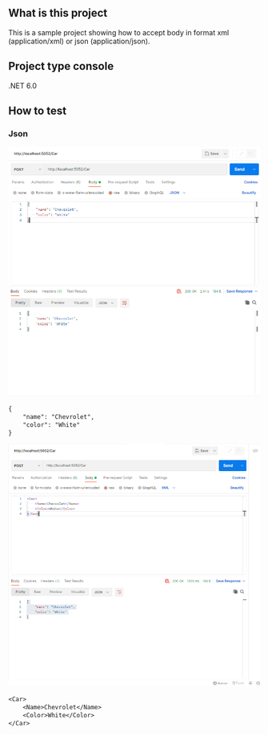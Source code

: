 ## What is this project

This is a sample project showing how to accept body in format xml (application/xml) or json (application/json).

## Project type console

.NET 6.0

## How to test

### Json

![Console](/Images/JsonTest.png)

```
{
    "name": "Chevrolet",
    "color": "White"
}
```

![Console](/Images/XmlTest.png)

```
<Car>
    <Name>Chevrolet</Name>
    <Color>White</Color>
</Car>
```
